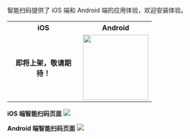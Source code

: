 ﻿智能扫码提供了 iOS 端和 Android 端的应用体验，欢迎安装体验。

<table style="text-align:center;vertical-align:middle;">
  <tr>
    <th width="150px">iOS</th>
    <th width="150px">Android</th>
  </tr>
  <tr>
    <td>
      <h4>
      即将上架，敬请期待！</h4>
    </td>
    <td><img style="width:150px;height:150px" src="https://main.qcloudimg.com/raw/ef270288d0a47ff41fd4b6336a894a3f.png" /></td>
  </tr>
</table>

**iOS 端智能扫码页面** 
![](https://main.qcloudimg.com/raw/85af5f5719158db7c8dd84eccfa58898.png)

**Android 端智能扫码页面**
![](https://main.qcloudimg.com/raw/f1d21427c24473a645bd5b5b40d39721.png)

